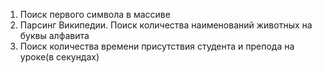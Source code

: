 1. Поиск первого символа в массиве
2. Парсинг Википедии. Поиск количества наименований животных на буквы алфавита
3. Поиск количества времени присутствия студента и препода на уроке(в секундах)
